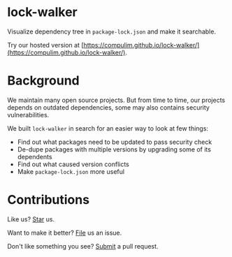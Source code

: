 # lock-walker

Visualize dependency tree in `package-lock.json` and make it searchable.

Try our hosted version at [https://compulim.github.io/lock-walker/](https://compulim.github.io/lock-walker/).

# Background

We maintain many open source projects. But from time to time, our projects depends on outdated dependencies, some may also contains security vulnerabilities.

We built `lock-walker` in search for an easier way to look at few things:

* Find out what packages need to be updated to pass security check
* De-dupe packages with multiple versions by upgrading some of its dependents
* Find out what caused version conflicts
* Make `package-lock.json` more useful

# Contributions

Like us? [Star](https://github.com/compulim/lock-walker/stargazers) us.

Want to make it better? [File](https://github.com/compulim/lock-walker/issues) us an issue.

Don't like something you see? [Submit](https://github.com/compulim/lock-walker/pulls) a pull request.
